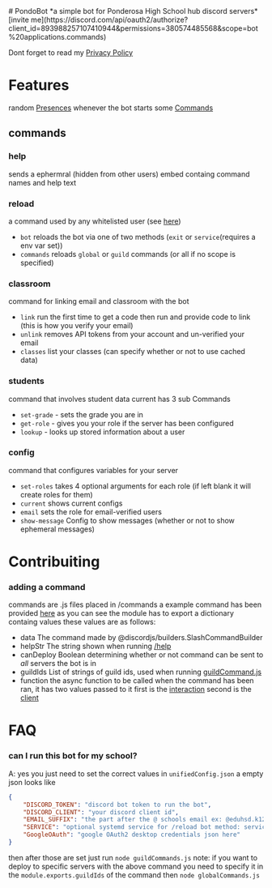 <link rel= "stylesheet" type= "text/css" href= "docs.css">
# PondoBot
*a simple bot for Ponderosa High School hub discord servers*
[invite me](https://discord.com/api/oauth2/authorize?client_id=893988257107410944&permissions=380574485568&scope=bot%20applications.commands)

Dont forget to read my [Privacy Policy](PRIVACY.md)

# Features

random [Presences](/bot.js#L10-L16) whenever the bot starts
some [Commands](#commands)

## commands

### help
sends a ephermral (hidden from other users) embed containg command names and help text

### reload
a command used by any whitelisted user (see [here](libs/util.js#L15))
* `bot` reloads the bot via one of two methods (`exit` or `service`(requires a env var set))
* `commands` reloads `global` or `guild` commands (or all if no scope is specified)

### classroom
command for linking email and classroom with the bot
* `link` run the first time to get a code then run and provide code to link (this is how you verify your email)
* `unlink` removes API tokens from your account and un-verified your email
* `classes` list your classes (can specify whether or not to use cached data)

### students
command that involves student data current has 3 sub Commands
* `set-grade` - sets the grade you are in 
* `get-role` - gives you your role if the server has been configured
* `lookup` - looks up stored information about a user

### config
command that configures variables for your server
* `set-roles` takes 4 optional arguments for each role (if left blank it will create roles for them)
* `current`	 shows current configs
* `email` sets the role for email-verified users 
* `show-message` Config to show messages (whether or not to show ephemeral messages)

# Contribuiting

### adding a command
commands are .js files placed in /commands a example command has been provided [here](/commands/example.js)
as you can see the module has to export a dictionary containg values these values are as follows:
*	data
	The command made by @discordjs/builders.SlashCommandBuilder
*	helpStr
	The string shown when running [/help](/commands/help.js)
*	canDeploy
	Boolean determining whether or not command can be sent to *all* servers the bot is in
*	guildIds
	List of strings of guild ids, used when running [guildCommand.js](/guildCommand.js)
*	function
	the async function to be called when the command has been ran, it has two values passed to it
	first is the [interaction](https://discord.js.org/#/docs/main/stable/class/Interaction)
	second is the [client](https://discord.js.org/#/docs/main/stable/class/Client)

# FAQ
### can I run this bot for my school?
A: yes you just need to set the correct values in `unifiedConfig.json`
a empty json looks like
```json
{
	"DISCORD_TOKEN": "discord bot token to run the bot",
	"DISCORD_CLIENT": "your discord client id",
	"EMAIL_SUFFIX": "the part after the @ schools email ex: @eduhsd.k12.ca.us",
	"SERVICE": "optional systemd service for /reload bot method: service",
	"GoogleOAuth": "google OAuth2 desktop credentials json here"
}
```
then after those are set just run
`node guildCommands.js`
note: if you want to deploy to specific servers with the above command you need to specify it in the `module.exports.guildIds` of the command
then
`node globalCommands.js`
